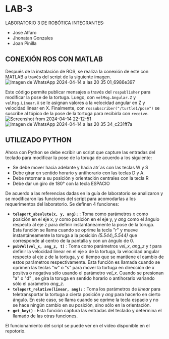 # LAB-3
LABORATORIO 3 DE ROBÓTICA
INTEGRANTES:
* Jose Alfaro
* Jhonatan Gonzales
* Joan Pinilla

## CONEXIÓN ROS CON MATLAB
Después de la instalación de ROS, se realiza la conexión de este con MATLAB a través del script de la siguiente imagen.
![Imagen de WhatsApp 2024-04-14 a las 20 35 01_6986e397](https://github.com/JoanPinilla/LAB-3/assets/118155154/f9c71d9c-5bd5-4301-af17-6e4e97d3a192)

Este código permite publicar mensajes a través del ``rospublisher`` para modificar la pose de la tortuga. Luego, con ``velMsg.Angular.Z`` y ``velMsg.Linear.X`` se le asignan valores a la velocidad angular en Z y velocidad linear en X. Finalmente, con ``rossubscriber("/turtle1/pose")`` se suscribe al tópico de la pose de la tortuga para recibirla con ``receive``.
![Screenshot from 2024-04-14 22-12-51](https://github.com/JoanPinilla/LAB-3/assets/118155154/a26d054c-4b34-4675-90e0-24abf3c2b3dc)
![Imagen de WhatsApp 2024-04-14 a las 20 35 34_c231ff7a](https://github.com/JoanPinilla/LAB-3/assets/118155154/e1812dcd-19e9-4592-b528-68fa0ba6a6d7)



## UTILIZADO PYTHON
Ahora con Python se debe ecribir un script que capture las entradas del teclado para modificar la pose de la toruga de acuerdo a los siguiente:
* Se debe mover hacia adelante y hacia atr´as con las teclas W y S
* Debe girar en sentido horario y antihorario con las teclas D y A.
* Debe retornar a su posición y orientación centrales con la tecla R
* Debe dar un giro de 180° con la tecla ESPACIO

De acuerdo a las referencias dadas en la guía de laboratorio se analizaron y se modificaron las funciones del script para acomodarlas a los requerimentos del laboratorio. Se definen 4 funciones:
* **``teleport_absolute(x, y, ang):``** : Toma como parámetros _x_ como posición en el eje x, _y_ como posición en el eje y, y _ang_ como el ángulo respecto al eje z para definir instantáneamente la pose de la toruga. Esta función se llama cuando se oprime la tecla "r" y mueve instantáneamente la toruga a la posición _(5.544;,5.544)_ que corresponde al centro de la pantalla y con un ángulo de 0.
* **``pubVel(vel_x, ang_z, t)``** : Toma como parámetros _vel_x_, _ang_z_ y _t_ para definir la velocidad linear en el eje x de la tortuga, la velocidad angular respecto al eje z de la tortuga, y el tiempo que se mantiene el cambio de estos parámetros respectivamente. Esta función es llamada cuando se oprimen las teclas "w" o "s" para mover la tortuga en dirección de x positva o negativa sólo usando el parámetro  _vel_x_. Cuando se presionan "a" o "d" , se gira la toruga en sentido horario o antihorario variando sólo el parámetro _ang_z_.
* **``teleport_relative(linear, ang):``** : Toma los parámetros de _linear_ para teletransportar la tortuga a cierta posición y _ang_ para hacerlo en cierto ángulo. En este caso, se llama cuando se oprime la tecla espacio y no se hace ningún cambio en su posición, sino sólo en la orientación.
* **``get_key()``** : Esta función captura las entradas del teclado y determina el llamado de las otras funciones.

El funcionamiento del script se puede ver en el video disponible en el repotorio.
